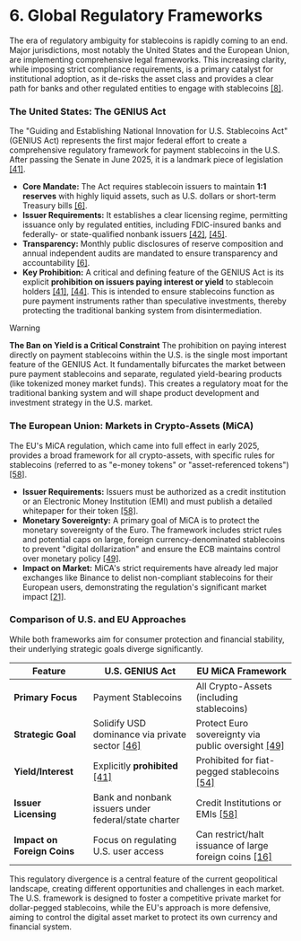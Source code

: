 # 6. Global Regulatory Frameworks

The era of regulatory ambiguity for stablecoins is rapidly coming to an end. Major jurisdictions, most notably the United States and the European Union, are implementing comprehensive legal frameworks. This increasing clarity, while imposing strict compliance requirements, is a primary catalyst for institutional adoption, as it de-risks the asset class and provides a clear path for banks and other regulated entities to engage with stablecoins [\[8\]](../Resources/10_Central_Bibliography.md#8).

### The United States: The GENIUS Act

The "Guiding and Establishing National Innovation for U.S. Stablecoins Act" (GENIUS Act) represents the first major federal effort to create a comprehensive regulatory framework for payment stablecoins in the U.S. After passing the Senate in June 2025, it is a landmark piece of legislation [\[41\]](../Resources/10_Central_Bibliography.md#41).

*   **Core Mandate:** The Act requires stablecoin issuers to maintain **1:1 reserves** with highly liquid assets, such as U.S. dollars or short-term Treasury bills [\[6\]](../Resources/10_Central_Bibliography.md#6).
*   **Issuer Requirements:** It establishes a clear licensing regime, permitting issuance only by regulated entities, including FDIC-insured banks and federally- or state-qualified nonbank issuers [\[42\]](../Resources/10_Central_Bibliography.md#42), [\[45\]](../Resources/10_Central_Bibliography.md#45).
*   **Transparency:** Monthly public disclosures of reserve composition and annual independent audits are mandated to ensure transparency and accountability [\[6\]](../Resources/10_Central_Bibliography.md#6).
*   **Key Prohibition:** A critical and defining feature of the GENIUS Act is its explicit **prohibition on issuers paying interest or yield** to stablecoin holders [\[41\]](../Resources/10_Central_Bibliography.md#41), [\[44\]](../Resources/10_Central_Bibliography.md#44). This is intended to ensure stablecoins function as pure payment instruments rather than speculative investments, thereby protecting the traditional banking system from disintermediation.

> [!WARNING]
> **The Ban on Yield is a Critical Constraint**
> The prohibition on paying interest directly on payment stablecoins within the U.S. is the single most important feature of the GENIUS Act. It fundamentally bifurcates the market between pure payment stablecoins and separate, regulated yield-bearing products (like tokenized money market funds). This creates a regulatory moat for the traditional banking system and will shape product development and investment strategy in the U.S. market.

### The European Union: Markets in Crypto-Assets (MiCA)

The EU's MiCA regulation, which came into full effect in early 2025, provides a broad framework for all crypto-assets, with specific rules for stablecoins (referred to as "e-money tokens" or "asset-referenced tokens") [\[58\]](../Resources/10_Central_Bibliography.md#58).

*   **Issuer Requirements:** Issuers must be authorized as a credit institution or an Electronic Money Institution (EMI) and must publish a detailed whitepaper for their token [\[58\]](../Resources/10_Central_Bibliography.md#58).
*   **Monetary Sovereignty:** A primary goal of MiCA is to protect the monetary sovereignty of the Euro. The framework includes strict rules and potential caps on large, foreign currency-denominated stablecoins to prevent "digital dollarization" and ensure the ECB maintains control over monetary policy [\[49\]](../Resources/10_Central_Bibliography.md#49).
*   **Impact on Market:** MiCA's strict requirements have already led major exchanges like Binance to delist non-compliant stablecoins for their European users, demonstrating the regulation's significant market impact [\[21\]](../Resources/10_Central_Bibliography.md#21).

### Comparison of U.S. and EU Approaches

While both frameworks aim for consumer protection and financial stability, their underlying strategic goals diverge significantly.

| Feature                 | U.S. GENIUS Act                                    | EU MiCA Framework                                         |
| ----------------------- | -------------------------------------------------- | --------------------------------------------------------- |
| **Primary Focus**       | Payment Stablecoins                                | All Crypto-Assets (including stablecoins)                 |
| **Strategic Goal**      | Solidify USD dominance via private sector [\[46\]](../Resources/10_Central_Bibliography.md#46)     | Protect Euro sovereignty via public oversight [\[49\]](../Resources/10_Central_Bibliography.md#49)      |
| **Yield/Interest**      | Explicitly **prohibited** [\[41\]](../Resources/10_Central_Bibliography.md#41)                       | Prohibited for fiat-pegged stablecoins [\[54\]](../Resources/10_Central_Bibliography.md#54)             |
| **Issuer Licensing**    | Bank and nonbank issuers under federal/state charter | Credit Institutions or EMIs [\[58\]](../Resources/10_Central_Bibliography.md#58)                          |
| **Impact on Foreign Coins** | Focus on regulating U.S. user access           | Can restrict/halt issuance of large foreign coins [\[16\]](../Resources/10_Central_Bibliography.md#16) |

This regulatory divergence is a central feature of the current geopolitical landscape, creating different opportunities and challenges in each market. The U.S. framework is designed to foster a competitive private market for dollar-pegged stablecoins, while the EU's approach is more defensive, aiming to control the digital asset market to protect its own currency and financial system.
